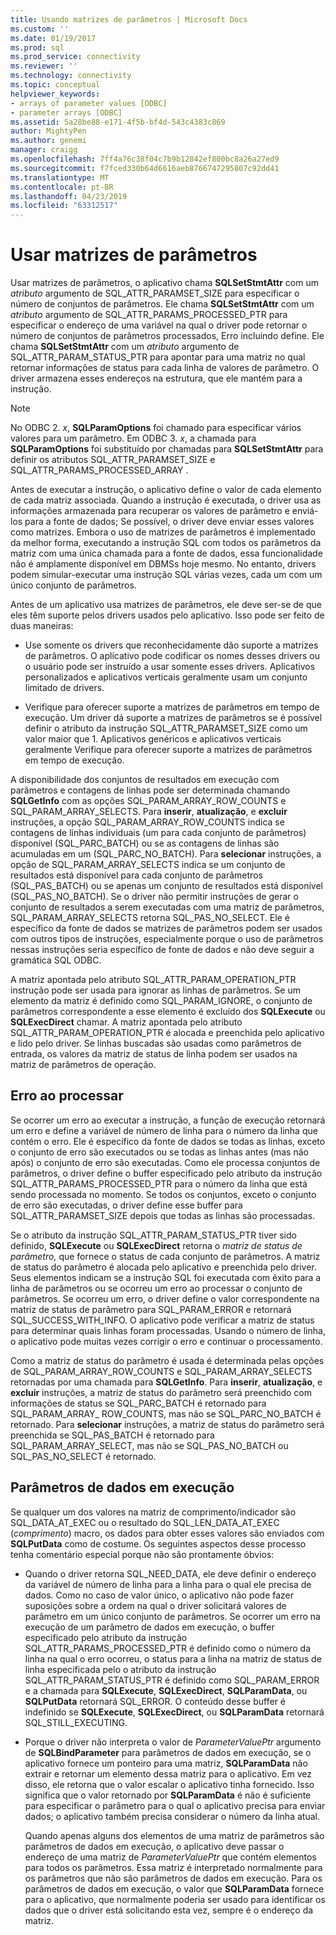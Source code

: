 ```yaml
---
title: Usando matrizes de parâmetros | Microsoft Docs
ms.custom: ''
ms.date: 01/19/2017
ms.prod: sql
ms.prod_service: connectivity
ms.reviewer: ''
ms.technology: connectivity
ms.topic: conceptual
helpviewer_keywords:
- arrays of parameter values [ODBC]
- parameter arrays [ODBC]
ms.assetid: 5a28be88-e171-4f5b-bf4d-543c4383c869
author: MightyPen
ms.author: genemi
manager: craigg
ms.openlocfilehash: 7ff4a76c38f04c7b9b12842ef800bc8a26a27ed9
ms.sourcegitcommit: f7fced330b64d6616aeb8766747295807c92dd41
ms.translationtype: MT
ms.contentlocale: pt-BR
ms.lasthandoff: 04/23/2019
ms.locfileid: "63312517"
---
```

# <a name="using-arrays-of-parameters"></a>Usar matrizes de parâmetros
Usar matrizes de parâmetros, o aplicativo chama **SQLSetStmtAttr** com um *atributo* argumento de SQL_ATTR_PARAMSET_SIZE para especificar o número de conjuntos de parâmetros. Ele chama **SQLSetStmtAttr** com um *atributo* argumento de SQL_ATTR_PARAMS_PROCESSED_PTR para especificar o endereço de uma variável na qual o driver pode retornar o número de conjuntos de parâmetros processados, Erro incluindo define. Ele chama **SQLSetStmtAttr** com um *atributo* argumento de SQL_ATTR_PARAM_STATUS_PTR para apontar para uma matriz no qual retornar informações de status para cada linha de valores de parâmetro. O driver armazena esses endereços na estrutura, que ele mantém para a instrução.  
  
> [!NOTE]  
>  No ODBC 2. *x*, **SQLParamOptions** foi chamado para especificar vários valores para um parâmetro. Em ODBC 3. *x*, a chamada para **SQLParamOptions** foi substituído por chamadas para **SQLSetStmtAttr** para definir os atributos SQL_ATTR_PARAMSET_SIZE e SQL_ATTR_PARAMS_PROCESSED_ARRAY .  
  
 Antes de executar a instrução, o aplicativo define o valor de cada elemento de cada matriz associada. Quando a instrução é executada, o driver usa as informações armazenada para recuperar os valores de parâmetro e enviá-los para a fonte de dados; Se possível, o driver deve enviar esses valores como matrizes. Embora o uso de matrizes de parâmetros é implementado da melhor forma, executando a instrução SQL com todos os parâmetros da matriz com uma única chamada para a fonte de dados, essa funcionalidade não é amplamente disponível em DBMSs hoje mesmo. No entanto, drivers podem simular-executar uma instrução SQL várias vezes, cada um com um único conjunto de parâmetros.  
  
 Antes de um aplicativo usa matrizes de parâmetros, ele deve ser-se de que eles têm suporte pelos drivers usados pelo aplicativo. Isso pode ser feito de duas maneiras:  
  
-   Use somente os drivers que reconhecidamente dão suporte a matrizes de parâmetros. O aplicativo pode codificar os nomes desses drivers ou o usuário pode ser instruído a usar somente esses drivers. Aplicativos personalizados e aplicativos verticais geralmente usam um conjunto limitado de drivers.  
  
-   Verifique para oferecer suporte a matrizes de parâmetros em tempo de execução. Um driver dá suporte a matrizes de parâmetros se é possível definir o atributo da instrução SQL_ATTR_PARAMSET_SIZE como um valor maior que 1. Aplicativos genéricos e aplicativos verticais geralmente Verifique para oferecer suporte a matrizes de parâmetros em tempo de execução.  
  
 A disponibilidade dos conjuntos de resultados em execução com parâmetros e contagens de linhas pode ser determinada chamando **SQLGetInfo** com as opções SQL_PARAM_ARRAY_ROW_COUNTS e SQL_PARAM_ARRAY_SELECTS. Para **inserir**, **atualização**, e **excluir** instruções, a opção SQL_PARAM_ARRAY_ROW_COUNTS indica se contagens de linhas individuais (um para cada conjunto de parâmetros) disponível (SQL_PARC_BATCH) ou se as contagens de linhas são acumuladas em um (SQL_PARC_NO_BATCH). Para **selecionar** instruções, a opção de SQL_PARAM_ARRAY_SELECTS indica se um conjunto de resultados está disponível para cada conjunto de parâmetros (SQL_PAS_BATCH) ou se apenas um conjunto de resultados está disponível (SQL_PAS_NO_BATCH). Se o driver não permitir instruções de gerar o conjunto de resultados a serem executadas com uma matriz de parâmetros, SQL_PARAM_ARRAY_SELECTS retorna SQL_PAS_NO_SELECT. Ele é específico da fonte de dados se matrizes de parâmetros podem ser usados com outros tipos de instruções, especialmente porque o uso de parâmetros nessas instruções seria específico de fonte de dados e não deve seguir a gramática SQL ODBC.  
  
 A matriz apontada pelo atributo SQL_ATTR_PARAM_OPERATION_PTR instrução pode ser usada para ignorar as linhas de parâmetros. Se um elemento da matriz é definido como SQL_PARAM_IGNORE, o conjunto de parâmetros correspondente a esse elemento é excluído dos **SQLExecute** ou **SQLExecDirect** chamar. A matriz apontada pelo atributo SQL_ATTR_PARAM_OPERATION_PTR é alocada e preenchida pelo aplicativo e lido pelo driver. Se linhas buscadas são usadas como parâmetros de entrada, os valores da matriz de status de linha podem ser usados na matriz de parâmetros de operação.  
  
## <a name="error-processing"></a>Erro ao processar  
 Se ocorrer um erro ao executar a instrução, a função de execução retornará um erro e define a variável de número de linha para o número da linha que contém o erro. Ele é específico da fonte de dados se todas as linhas, exceto o conjunto de erro são executados ou se todas as linhas antes (mas não após) o conjunto de erro são executadas. Como ele processa conjuntos de parâmetros, o driver define o buffer especificado pelo atributo da instrução SQL_ATTR_PARAMS_PROCESSED_PTR para o número da linha que está sendo processada no momento. Se todos os conjuntos, exceto o conjunto de erro são executadas, o driver define esse buffer para SQL_ATTR_PARAMSET_SIZE depois que todas as linhas são processadas.  
  
 Se o atributo da instrução SQL_ATTR_PARAM_STATUS_PTR tiver sido definido, **SQLExecute** ou **SQLExecDirect** retorna o *matriz de status de parâmetro,* que fornece o status de cada conjunto de parâmetros. A matriz de status do parâmetro é alocada pelo aplicativo e preenchida pelo driver. Seus elementos indicam se a instrução SQL foi executada com êxito para a linha de parâmetros ou se ocorreu um erro ao processar o conjunto de parâmetros. Se ocorreu um erro, o driver define o valor correspondente na matriz de status de parâmetro para SQL_PARAM_ERROR e retornará SQL_SUCCESS_WITH_INFO. O aplicativo pode verificar a matriz de status para determinar quais linhas foram processadas. Usando o número de linha, o aplicativo pode muitas vezes corrigir o erro e continuar o processamento.  
  
 Como a matriz de status do parâmetro é usada é determinada pelas opções de SQL_PARAM_ARRAY_ROW_COUNTS e SQL_PARAM_ARRAY_SELECTS retornadas por uma chamada para **SQLGetInfo**. Para **inserir**, **atualização**, e **excluir** instruções, a matriz de status do parâmetro será preenchido com informações de status se SQL_PARC_BATCH é retornado para SQL_PARAM_ARRAY_ ROW_COUNTS, mas não se SQL_PARC_NO_BATCH é retornado. Para **selecionar** instruções, a matriz de status do parâmetro será preenchida se SQL_PAS_BATCH é retornado para SQL_PARAM_ARRAY_SELECT, mas não se SQL_PAS_NO_BATCH ou SQL_PAS_NO_SELECT é retornado.  
  
## <a name="data-at-execution-parameters"></a>Parâmetros de dados em execução  
 Se qualquer um dos valores na matriz de comprimento/indicador são SQL_DATA_AT_EXEC ou o resultado do SQL_LEN_DATA_AT_EXEC (*comprimento*) macro, os dados para obter esses valores são enviados com **SQLPutData** como de costume. Os seguintes aspectos desse processo tenha comentário especial porque não são prontamente óbvios:  
  
-   Quando o driver retorna SQL_NEED_DATA, ele deve definir o endereço da variável de número de linha para a linha para o qual ele precisa de dados. Como no caso de valor único, o aplicativo não pode fazer suposições sobre a ordem na qual o driver solicitará valores de parâmetro em um único conjunto de parâmetros. Se ocorrer um erro na execução de um parâmetro de dados em execução, o buffer especificado pelo atributo da instrução SQL_ATTR_PARAMS_PROCESSED_PTR é definido como o número da linha na qual o erro ocorreu, o status para a linha na matriz de status de linha especificada pelo o atributo da instrução SQL_ATTR_PARAM_STATUS_PTR é definido como SQL_PARAM_ERROR e a chamada para **SQLExecute**, **SQLExecDirect**, **SQLParamData**, ou  **SQLPutData** retornará SQL_ERROR. O conteúdo desse buffer é indefinido se **SQLExecute**, **SQLExecDirect**, ou **SQLParamData** retornará SQL_STILL_EXECUTING.  
  
-   Porque o driver não interpreta o valor de *ParameterValuePtr* argumento de **SQLBindParameter** para parâmetros de dados em execução, se o aplicativo fornece um ponteiro para uma matriz,  **SQLParamData** não extrair e retornar um elemento dessa matriz para o aplicativo. Em vez disso, ele retorna que o valor escalar o aplicativo tinha fornecido. Isso significa que o valor retornado por **SQLParamData** é não é suficiente para especificar o parâmetro para o qual o aplicativo precisa para enviar dados; o aplicativo também precisa considerar o número da linha atual.  
  
     Quando apenas alguns dos elementos de uma matriz de parâmetros são parâmetros de dados em execução, o aplicativo deve passar o endereço de uma matriz de *ParameterValuePtr* que contém elementos para todos os parâmetros. Essa matriz é interpretado normalmente para os parâmetros que não são parâmetros de dados em execução. Para os parâmetros de dados em execução, o valor que **SQLParamData** fornece para o aplicativo, que normalmente poderia ser usado para identificar os dados que o driver está solicitando esta vez, sempre é o endereço da matriz.
